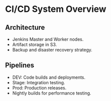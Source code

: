 # CI/CD System Overview

## Architecture
- Jenkins Master and Worker nodes.
- Artifact storage in S3.
- Backup and disaster recovery strategy.

## Pipelines
- DEV: Code builds and deployments.
- Stage: Integration testing.
- Prod: Production releases.
- Nightly builds for performance testing.

